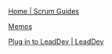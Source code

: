 [Home | Scrum Guides](https://scrumguides.org/)

[Memos](https://sriramk.com/memos)

[Plug in to LeadDev | LeadDev](https://leaddev.com/)
